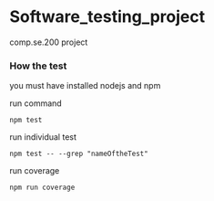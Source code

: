 
# Software_testing_project
comp.se.200 project


### How the test

you must have installed nodejs and npm

run command
```
npm test
```
run individual test
```
npm test -- --grep "nameOftheTest"
```
run coverage
```
npm run coverage
```
